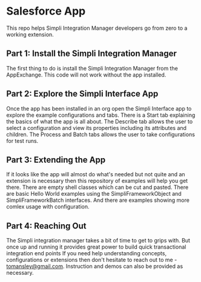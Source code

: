 # Salesforce App

This repo helps Simpli Integration Manager developers go from zero to a working extension.

## Part 1: Install the Simpli Integration Manager

The first thing to do is install the Simpli Integration Manager from the AppExchange. This code will not work without the app installed.

## Part 2: Explore the Simpli Interface App

Once the app has been installed in an org open the Simpli Interface app to explore the example configurations and tabs. There is a Start tab explaining the basics of what the app is all about. The Describe tab allows the user to select a configuration and view its properties including its attributes and children. The Process and Batch tabs allows the user to take configurations for test runs.

## Part 3: Extending the App
If it looks like the app will almost do what's needed but not quite and an extension is necessary then this repository of examples will help you get there. There are empty shell classes which can be cut and pasted. There are basic Hello World examples using the SimpliFrameworkObject and SimpliFrameworkBatch interfaces. And there are examples showing more comlex usage with configuration.

## Part 4: Reaching Out
The Simpli integration manager takes a bit of time to get to grips with. But once up and running it provides great power to build quick transactional integration end points If you need help understanding concepts, configurations or extensions then don't hesitate to reach out to me - tomansley@gmail.com. Instruction and demos can also be provided as necessary.